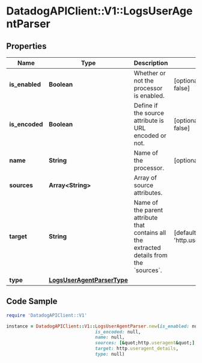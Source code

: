 # DatadogAPIClient::V1::LogsUserAgentParser

## Properties

Name | Type | Description | Notes
------------ | ------------- | ------------- | -------------
**is_enabled** | **Boolean** | Whether or not the processor is enabled. | [optional] [default to false]
**is_encoded** | **Boolean** | Define if the source attribute is URL encoded or not. | [optional] [default to false]
**name** | **String** | Name of the processor. | [optional] 
**sources** | **Array&lt;String&gt;** | Array of source attributes. | 
**target** | **String** | Name of the parent attribute that contains all the extracted details from the &#x60;sources&#x60;. | [default to &#39;http.useragent_details&#39;]
**type** | [**LogsUserAgentParserType**](LogsUserAgentParserType.md) |  | 

## Code Sample

```ruby
require 'DatadogAPIClient::V1'

instance = DatadogAPIClient::V1::LogsUserAgentParser.new(is_enabled: null,
                                 is_encoded: null,
                                 name: null,
                                 sources: [&quot;http.useragent&quot;],
                                 target: http.useragent_details,
                                 type: null)
```


